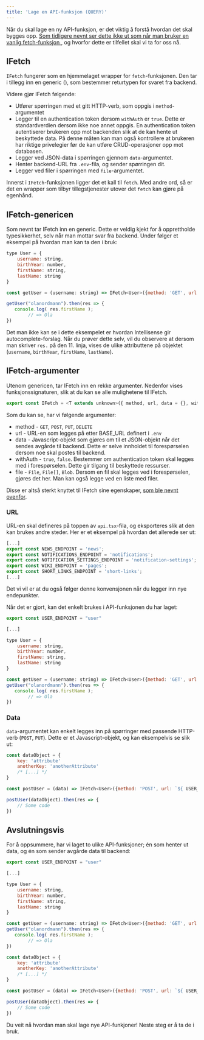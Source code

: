 ```yaml
---
title: 'Lage en API-funksjon (QUERY)'
---
```


Når du skal lage en ny API-funksjon, er det viktig å forstå hvordan det skal bygges opp. [ Som tidligere nevnt ser dette ikke ut som når man bruker en vanlig fetch-funksjon ](/docs/kvark/how-to/api-call), og hvorfor dette er tilfellet skal vi ta for oss nå.

## IFetch<T>

`IFetch` fungerer som en hjemmelaget wrapper for `fetch`-funksjonen. Den tar i tillegg inn en generic (**<T>**), som bestemmer returtypen for svaret fra backend.

Videre gjør IFetch følgende:

- Utfører spørringen med et gitt HTTP-verb, som oppgis i `method`-argumentet
- Legger til en authentication token dersom `withAuth` er `true`. Dette er standardverdien dersom ikke noe annet oppgis. En authentication token autentiserer brukeren opp mot backenden slik at de kan hente ut beskyttede data. På denne måten kan man også kontrollere at brukeren har riktige privelegier før de kan utføre CRUD-operasjoner opp mot databasen.
- Legger ved JSON-data i spørringen gjennom `data`-argumentet.
- Henter backend-URL fra `.env`-fila, og sender spørringen dit.
- Legger ved filer i spørringen med `file`-argumentet.

Innerst i `IFetch`-funksjonen ligger det et kall til `fetch`. Med andre ord, så er det en wrapper som tilbyr tillegstjenester utover det `fetch` kan gjøre på egenhånd.

## IFetch-genericen

Som nevnt tar IFetch inn en generic. Dette er veldig kjekt for å opprettholde typesikkerhet, selv når man mottar svar fra backend. Under følger et eksempel på hvordan man kan ta den i bruk:

```javascript
type User = {
    username: string,
    birthYear: number,
    firstName: string,
    lastName: string
}

const getUser = (username: string) => IFetch<User>({method: 'GET', url: '<some_url>'});

getUser("olanordmann").then(res => {
   console.log( res.firstName );
        // => Ola
})
```

Det man ikke kan se i dette eksempelet er hvordan Intellisense gir autocomplete-forslag. Når du prøver dette selv, vil du observere at dersom man skriver `res.` på den 11. linja, vises de ulike attributtene på objektet (`username`, `birthYear`, `firstName`, `lastName`).

## IFetch-argumenter

Utenom genericen, tar IFetch inn en rekke argumenter. Nedenfor vises funksjonssignaturen, slik at du kan se alle mulighetene til IFetch.

```javascript
export const IFetch = <T extends unknown>({ method, url, data = {}, withAuth = true, file }: FetchProps): Promise<T> => {
```

Som du kan se, har vi følgende argumenter:

- method - `GET`, `POST`, `PUT`, `DELETE`
- url - URL-en som legges på etter BASE_URL definert i `.env`
- data - Javascript-objekt som gjøres om til et JSON-objekt når det sendes avgårde til backend. Dette er selve innholdet til forespørselen dersom noe skal postes til backend.
- withAuth - `true`, `false`. Bestemmer om authentication token skal legges med i forespørselen. Dette gir tilgang til beskyttede ressurser.
- file - `File`, `File[]`, `Blob`. Dersom en fil skal legges ved i forespørselen, gjøres det her. Man kan også legge ved en liste med filer.

Disse er altså sterkt knyttet til IFetch sine egenskaper, [som ble nevnt ovenfor](/docs/kvark/how-to/api-call/create#i-fetch-t).

### URL

URL-en skal defineres på toppen av `api.tsx`-fila, og eksporteres slik at den kan brukes andre steder. Her er et eksempel på hvordan det allerede ser ut:

```javascript
[...]
export const NEWS_ENDPOINT = 'news';
export const NOTIFICATIONS_ENDPOINT = 'notifications';
export const NOTIFICATION_SETTINGS_ENDPOINT = 'notification-settings';
export const WIKI_ENDPOINT = 'pages';
export const SHORT_LINKS_ENDPOINT = 'short-links';
[...]
```

Det vi vil er at du også følger denne konvensjonen når du legger inn nye endepunkter.

Når det er gjort, kan det enkelt brukes i API-funksjonen du har laget:

```javascript
export const USER_ENDPOINT = "user"

[...]

type User = {
    username: string,
    birthYear: number,
    firstName: string,
    lastName: string
}

const getUser = (username: string) => IFetch<User>({method: 'GET', url: `${ USER_ENDPOINT }/` });
getUser("olanordmann").then(res => {
   console.log( res.firstName );
        // => Ola
})
```

### Data

`data`-argumentet kan enkelt legges inn på spørringer med passende HTTP-verb (`POST`, `PUT`). Dette er et Javascript-objekt, og kan eksempelvis se slik ut:

```javascript
const dataObject = {
    key: 'attribute'
    anotherKey: 'anotherAttribute'
    /* [...] */
}

const postUser = (data) => IFetch<User>({method: 'POST', url: `${ USER_ENDPOINT }/`, data});

postUser(dataObject).then(res => {
    // Some code
})
```

## Avslutningsvis

For å oppsummere, har vi laget to ulike API-funksjoner; én som henter ut data, og én som sender avgårde data til backend:

```javascript
export const USER_ENDPOINT = "user"

[...]

type User = {
    username: string,
    birthYear: number,
    firstName: string,
    lastName: string
}

const getUser = (username: string) => IFetch<User>({method: 'GET', url: `${ USER_ENDPOINT }/` });
getUser("olanordmann").then(res => {
   console.log( res.firstName );
        // => Ola
})
```

```javascript
const dataObject = {
    key: 'attribute'
    anotherKey: 'anotherAttribute'
    /* [...] */
}

const postUser = (data) => IFetch<User>({method: 'POST', url: `${ USER_ENDPOINT }/`, data});

postUser(dataObject).then(res => {
    // Some code
})
```

Du veit nå hvordan man skal lage nye API-funkjoner! Neste steg er å ta de i bruk.
